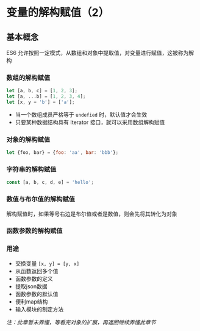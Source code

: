 # 变量的解构赋值（2）

## 基本概念
ES6 允许按照一定模式，从数组和对象中提取值，对变量进行赋值，这被称为解构


### 数组的解构赋值

```javascript
let [a, b, c] = [1, 2, 3];
let [a, ...b] = [1, 2, 3, 4];
let [x, y = 'b'] = ['a'];
```

* 当一个数组成员严格等于 `undefied` 时，默认值才会生效
* 只要某种数据结构具有 Iterator 接口，就可以采用数组解构赋值

### 对象的解构赋值

```javascript
let {foo, bar} = {foo: 'aa', bar: 'bbb'};
```

### 字符串的解构赋值

```javascript
const [a, b, c, d, e] = 'hello';
```


### 数值与布尔值的解构赋值
解构赋值时，如果等号右边是布尔值或者是数值，则会先将其转化为对象

### 函数参数的解构赋值

### 用途

* 交换变量 `[x, y] = [y, x]`
* 从函数返回多个值
* 函数参数的定义
* 提取json数据
* 函数参数的默认值
* 便利map结构
* 输入模块的制定方法


*注：此章暂未弄懂，等看完对象的扩展，再返回继续弄懂此章节*